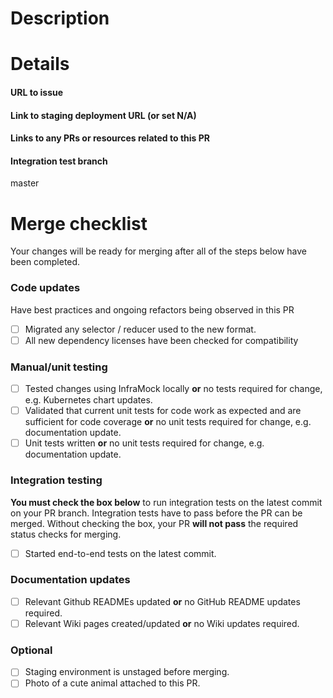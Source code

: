 # Description
<!---  Write a brief description of what your code does and how it relates to the issue it is resolving or feature enhancement it is implementing. -->

# Details
#### URL to issue
<!---
  Delete this comment and include the URL of the issue the pull request is related to.
  If no issue exists for this PR, replace this comment with N/A.

  Your pull request will not pass the required checks if this is not followed.
-->

#### Link to staging deployment URL (or set N/A)
<!---
  Delete this comment and include the URL of the staging environment for this pull request.
  Refer to https://github.com/hms-dbmi-cellenics/biomage-utils#stage on how to stage a staging environment.
  If a staging environment for testing is not necessary for this PR, replace this comment with N/A 
  and explain why a staging environment is not required for this PR.

  Your pull request will not pass the required checks if this is not followed.
-->

#### Links to any PRs or resources related to this PR
<!---
  Delete this comment and include the URLs of any pull requests that are related to this PR.
  Place each PR on a new line.
-->

#### Integration test branch
master
<!---
  The branch of the integration test this PR will be run against

  If you DID NOT modify the integration tests for this PR, this can be left as `master`.

  If you DID modify the integration tests for this PR, add the name of the branch you created
  in hms-dbmi-cellenics/testing that will be used to test this branch.
-->

# Merge checklist
Your changes will be ready for merging after all of the steps below have been completed.
<!---
  The required checks will not pass until all the boxes below have been checked.
-->

### Code updates
Have best practices and ongoing refactors being observed in this PR
- [ ] Migrated any selector / reducer used to the new format.
- [ ] All new dependency licenses have been checked for compatibility

### Manual/unit testing
- [ ] Tested changes using InfraMock locally **or** no tests required for change, e.g. Kubernetes chart updates.
- [ ] Validated that current unit tests for code work as expected and are sufficient for code coverage **or** no unit tests required for change, e.g. documentation update.
- [ ] Unit tests written **or** no unit tests required for change, e.g. documentation update.

<!---
  Download the latest production data using `biomage experiment pull`.
  To set up easy local testing with inframock, follow the instructions here: https://github.com/hms-dbmi-cellenics/inframock
  To deploy to the staging environment, follow the instructions here: https://github.com/hms-dbmi-cellenics/biomage-utils
-->

### Integration testing
**You must check the box below** to run integration tests on the latest commit on your PR branch.
Integration tests have to pass before the PR can be merged. Without checking the box, your PR
**will not pass** the required status checks for merging.

- [ ] Started end-to-end tests on the latest commit.

### Documentation updates
- [ ] Relevant Github READMEs updated **or** no GitHub README updates required.
- [ ] Relevant Wiki pages created/updated **or** no Wiki updates required.

### Optional
- [ ] Staging environment is unstaged before merging.
- [ ] Photo of a cute animal attached to this PR.
